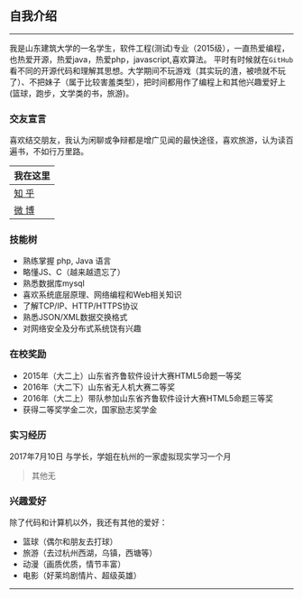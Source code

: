 ## 自我介绍
----

我是山东建筑大学的一名学生，软件工程(测试)专业（2015级），一直热爱编程，也热爱开源，热爱java，热爱php，javascript,喜欢算法。 
平时有时候就在`GitHub`看不同的开源代码和理解其思想。大学期间不玩游戏（其实玩的渣，被喷就不玩了）、不把妹子（属于比较害羞类型），把时间都用作了编程上和其他兴趣爱好上(篮球，跑步，文学类的书，旅游)。
### 交友宣言
喜欢结交朋友，我认为闲聊或争辩都是增广见闻的最快途径，喜欢旅游，认为读百遍书，不如行万里路。  

|我在这里|
|---|
|[知 乎][zhihu]
|[微 博][weibo]

### 技能树

- 熟练掌握 php,  Java 语言
- 略懂JS、C（越来越遗忘了）
- 熟悉数据库mysql
- 喜欢系统底层原理、网络编程和Web相关知识
- 了解TCP/IP、HTTP/HTTPS协议
- 熟悉JSON/XML数据交换格式
- 对网络安全及分布式系统饶有兴趣

### 在校奖励

- 2015年（大二上）山东省齐鲁软件设计大赛HTML5命题一等奖
- 2016年（大二下）山东省无人机大赛二等奖
- 2016年（大二上）带队参加山东省齐鲁软件设计大赛HTML5命题三等奖
- 获得二等奖学金二次，国家励志奖学金

### 实习经历  
2017年7月10日 与学长，学姐在杭州的一家虚拟现实学习一个月
>其他无

### 兴趣爱好
除了代码和计算机以外，我还有其他的爱好：
* 篮球（偶尔和朋友去打球）
* 旅游（去过杭州西湖，乌镇，西塘等）
* 动漫（画质优质，情节丰富）
* 电影（好莱坞剧情片、超级英雄）

*******************
[zhihu]:https://www.zhihu.com/people/sunflowering/activities
[weibo]:http://weibo.com
